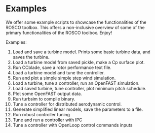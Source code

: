 # Examples
We offer some example scripts to showcase the functionalities of the ROSCO toolbox. This offers a non-inclusive overview of some of the primary functionalities of the ROSCO toolbox. Enjoy!

Examples: 
1. Load and save a turbine model. Prints some basic turbine data, and saves the turbine.
2. Load a turbine model from saved pickle, make a Cp surface plot.
3. Run CCblade, save a rotor performance text file.
4. Load a turbine model and tune the controller.
5. Run and plot a simple simple step wind simulation.
6. Load a turbine, tune a controller, run an OpenFAST simulation.
7. Load saved turbine, tune controller, plot minimum pitch schedule.
8. Plot some OpenFAST output data.
9. Run turbsim to compile binary.
10. Tune a controller for distributed aerodynamic control.
11. Generate simplified linear models, save the parameters to a file.
12. Run robust controller tuning
13. Tune and run a controller with IPC
14. Tune a controller with OpenLoop control commands inputs